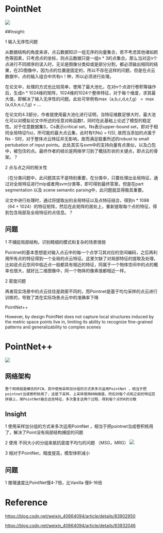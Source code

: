 # PointNet

![](https://img-blog.csdn.net/20180517215110916)

##Insight:

1 输入无序性问题

从数据结构的角度来讲，点云数据知识一组无序的向量集合，若不考虑其他诸如颜色等因素，只考虑点的坐标，则点云数据只是一组n * 3的点集合。那么当对这n个点进行不同顺序的读入时，无论是图像分类抑或是部分分割，都必须输出相同的结果，在2D图像中，因为点的位置是固定的，所以不存在这样的问题，但是在点云数据中，点的输入组合中共有n！种，所以必须进行处理。

在论文中，处理的方式也比较简单，使用了最大池化，在对n个点进行卷积等操作后，生成n * 1024维的矩阵，1024维的1024个整体特征，对于每个维度，求其最大值，即解决了输入无序性的问题。此处可举例有max（a,b,c,d,e,f,g） =  max (a,d,b,e,c,f,g) = ...

在论文的4.3部分，作者就使用最大池化进行证明，当特征维数足够大时，最大池化可以对模拟论文中所述的任意对称函数f，同时在此基础上论述了模型的稳定性。对于任意数据集S，Cs表示critical set，Ns表示upper-bound set，即对于相同全局特征f(s)，所可能的最大点云集，此时有f(Ns) = f(S), 故而当添加的点属于Ns - S时，对于整体点云特征并无影响，故而满足稳重所述的robust to small pertubation of input points。此处其实与svm中的支持向量有点类似，以及凸包中，被包住的点。最终作者的结论是网络学习到了概括形状的关键点，即点云的骨架。？

2 点与点之间的相关性

（在分类问题中，此问题其实不是特别重要，在分类中，只要处理出全局特征，通过对全局特征进行mlp或者用svm分类等，即可得到最终答案，但是在part segmentation 以及 scene semantic parsing中，此问题就显得极其重要。

论文中进行处理时，通过将提取出的全局特征以及点特征结合，得到n * 1088（64 + 1024）的特征矩阵，然后在此矩阵的居处上，重新提取每个点的特征，得到包含局部及全局特征的点信息。？
## 问题
1 不捕捉局部结构，识别精细的模式和复杂的场景很弱

Pointnet的基本思想是对输入点云中的每一个点学习其对应的空间编码，之后再利用所有点的特征得到一个全局的点云特征。这里欠缺了对局部特征的提取及处理，比如说点云空间中临近点一般都具有相近的特征，同属于一个物体空间中的点的概率也很大，就好比二维图像中，同一个物体的像素值都相近一样。

2 密度问题

再者现实场景中的点云往往是疏密不同的，而Pointnet是基于均匀采样的点云进行训练的，导致了其在实际场景点云中的准确率下降

PointNet++

However, by design PointNet does not capture local structures induced by the metric space points live in, limiting its ability to recognize fine-grained patterns and generalizability to complex scenes

# PointNet++

![](https://img-blog.csdnimg.cn/20181109173211143.png?x-oss-process=image/watermark,type_ZmFuZ3poZW5naGVpdGk,shadow_10,text_aHR0cHM6Ly9ibG9nLmNzZG4ubmV0L3dlaXhpbl80MDY2NDA5NA==,size_16,color_FFFFFF,t_70)

## 网络架构

    整个网络就是模仿的FCN，其中使用采样加分组的方式来多次运用PointNet ，相当于把pointnet当成卷积核用了，这是下采样，上采样使用KNN插值，然后对每个点和之前的特征层拼接上，用PointNet融合这些特征，多次重复这两个过程，得到每个点的K的分数

## Insight

1 使用采样加分组的方式来多次运用PointNet ，相当于把pointnet当成卷积核用了，解决了Point没有局部结构捕捉的问题

2 使用 不同大小的分组来抵抗密度不均匀的问题 （MSG，MRG）
![](https://img-blog.csdn.net/2018082217250689?watermark/2/text/aHR0cHM6Ly9ibG9nLmNzZG4ubmV0L3NpbmF0XzM3MDExODEy/font/5a6L5L2T/fontsize/400/fill/I0JBQkFCMA==/dissolve/70)

3 相对于PointNet，精度提高，模型体积减小

## 问题
1 推理速度比PointNet慢4-7倍，比Vanilla 慢8-16倍

# Reference
https://blog.csdn.net/weixin_40664094/article/details/83902950

https://blog.csdn.net/weixin_40664094/article/details/83932046

